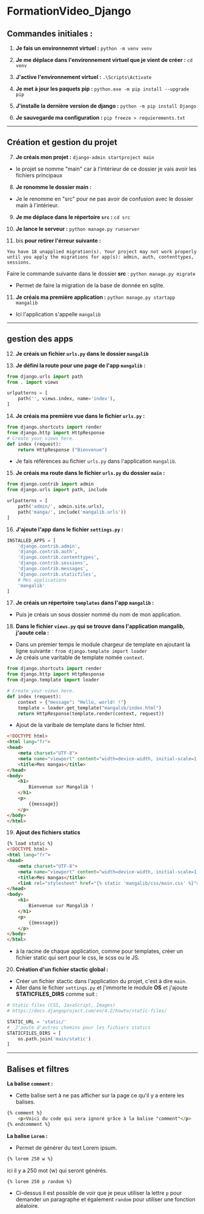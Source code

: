# FormationVideo_Django
 

 ## Commandes initiales :

1. **Je fais un environnemnt virtuel :**
`python -m venv venv`

2. **Je me déplace dans l'environnement virtuel que je vient de créer :**
`cd venv`


3. **J'active l'environnement virtuel :**
`.\Scripts\Activate`

4. **Je met à jour les paquets pip :**
`python.exe -m pip install --upgrade pip`

5. **J'installe la dernière version de django :**
`python -m pip install Django`


6. **Je sauvegarde ma configuration :**
`pip freeze > requierements.txt`


---


## Création et gestion du projet

7. **Je créais mon projet :**
`django-admin startproject main`
- le projet se nomme "main" car à l'intérieur de ce dossier je vais avoir les fichiers principaux

8. **Je ronomme le dossier main :**
- Je le renomme en "src" pour ne pas avoir de confusion avec le dossier main à l'intérieur.

9. **Je me déplace dans le répertoire `src` :**
`cd src`

10. **Je lance le serveur :**
`python manage.py runserver`

10. bis **pour retirer l'érreur suivante :**
```cli
You have 18 unapplied migration(s). Your project may not work properly until you apply the migrations for app(s): admin, auth, contenttypes, sessions.
```
Faire le commande suivante dans le dossier **src** :
`python manage.py migrate`
- Permet de faire la migration de la base de donnée en sqlite.

11. **Je créais ma première application :**
`python manage.py startapp mangalib`
- Ici l'application s'appelle `mangalib`


---


## gestion des apps

12. **Je créais un fichier `urls.py` dans le dossier `mangalib`**

13. **Je défini la route pour une page de l'app `mangalib` :**
```python
from django.urls import path
from . import views

urlpatterns = [
    path('', views.index, name='index'),
]
```

14. **Je créais ma première vue dans le fichier `urls.py` :**
```python
from django.shortcuts import render
from django.http import HttpResponse
# Create your views here.
def index (request):
    return HttpResponse ("Bienvenue")
```
- Je fais références au fichier `urls.py` dans l'application `mangalib`.


15. **Je créais ma route dans le fichier `urls.py` du dossier `main` :**
```python
from django.contrib import admin
from django.urls import path, include

urlpatterns = [
    path('admin/', admin.site.urls),
    path('manga/', include('mangalib.urls'))
]
```


16. **J'ajoute l'app dans le fichier `settings.py` :**
```python
INSTALLED_APPS = [
    'django.contrib.admin',
    'django.contrib.auth',
    'django.contrib.contenttypes',
    'django.contrib.sessions',
    'django.contrib.messages',
    'django.contrib.staticfiles',
    # Mes applications
    'mangalib'
]
```

17. **Je créais un répertoire `templates` dans l'app `mangalib` :**
- Puis je créais un sous dossier nommé du nom de mon application.

18. **Dans le fichier `views.py` qui se trouve dans l'application mangalib, j'aoute cela :**
- Dans un premier temps le module chargeur de template en ajoutant la ligne suivante : `from django.template import loader`
- Je créais une varitable de template nomée `context`.
```python
from django.shortcuts import render
from django.http import HttpResponse
from django.template import loader

# Create your views here.
def index (request):
    context = {"message": "Hello, world! !"}
    template = loader.get_template("mangalib/index.html")
    return HttpResponse(template.render(context, request))
```
- Ajout de la varibale de template dans le fichier html.
```html
<!DOCTYPE html>
<html lang="fr">
<head>
    <meta charset="UTF-8">
    <meta name="viewport" content="width=device-width, initial-scale=1.0">
    <title>Mes mangas</title>
</head>
<body>
    <h1>
        Bienvenue sur Mangalib !
    </h1>
    <p>
        {{message}}
    </p>
</body>
</html>
```

19. **Ajout des fichiers statics**
```html
{% load static %}
<!DOCTYPE html>
<html lang="fr">
<head>
    <meta charset="UTF-8">
    <meta name="viewport" content="width=device-width, initial-scale=1.0">
    <title>Mes mangas</title>
    <link rel="stylesheet" href="{% static 'mangalib/css/main.css' %}">
</head>
<body>
    <h1>
        Bienvenue sur Mangalib !
    </h1>
    <p>
        {{message}}
    </p>
</body>
</html>
```
- à la racine de chaque application, comme pour templates, créer un fichier static qui sert pour le css, le scss ou le JS.

20. **Création d'un fichier stactic global :**
- Créer un fichier stactic dans l'application du projet, c'est à dire `main`.
- Aller dans le fichier `settings.py` et j'immorte le module **OS** et j'ajoute **STATICFILES_DIRS** comme suit :
```python
# Static files (CSS, JavaScript, Images)
# https://docs.djangoproject.com/en/4.2/howto/static-files/

STATIC_URL = 'static/'
#  J'aoute d'autres chemins pour les fichiers statics
STATICFILES_DIRS = [
    os.path.join('main/static')
]
```


---


## Balises et filtres

**La balise `comment` :**
- Cette balise sert à ne pas afficher sur la page ce qu'il y a entere les balises.
```html
{% comment %}
    <p>Voici du code qui sera ignoré grâce à la balise "comment"</p>
{% endcomment %}
```

**La balise `Lorem` :**
- Permet de générer du text Lorem ipsum.
```html
{% lorem 250 w %}
```
ici il y a 250 mot (w) qui seront générés.

```html
{% lorem 250 p random %}
```
- Ci-dessus il est possible de voir que je peux utiliser la lettre `p` pour demander un paragraphe et également `random` pour utiliser une fonction aléatoire.
